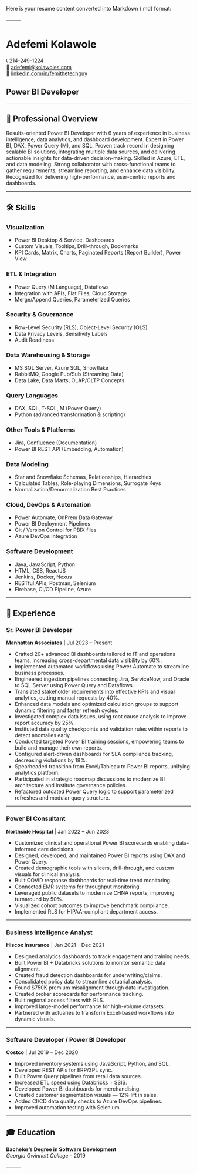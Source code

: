 Here is your resume content converted into Markdown (.md) format:

⸻


# Adefemi Kolawole

📞 214-249-1224  
📧 [adefemi@kolawoles.com](mailto:adefemi@kolawoles.com)  
🔗 [linkedin.com/in/femithetechguy](https://www.linkedin.com/in/femithetechguy)

## Power BI Developer

---

## 🧭 Professional Overview

Results-oriented Power BI Developer with 6 years of experience in business intelligence, data analytics, and dashboard development. Expert in Power BI, DAX, Power Query (M), and SQL. Proven track record in designing scalable BI solutions, integrating multiple data sources, and delivering actionable insights for data-driven decision-making. Skilled in Azure, ETL, and data modeling. Strong collaborator with cross-functional teams to gather requirements, streamline reporting, and enhance data visibility. Recognized for delivering high-performance, user-centric reports and dashboards.

---

## 🛠️ Skills

### Visualization
- Power BI Desktop & Service, Dashboards
- Custom Visuals, Tooltips, Drill-through, Bookmarks
- KPI Cards, Matrix, Charts, Paginated Reports (Report Builder), Power View

### ETL & Integration
- Power Query (M Language), Dataflows
- Integration with APIs, Flat Files, Cloud Storage
- Merge/Append Queries, Parameterized Queries

### Security & Governance
- Row-Level Security (RLS), Object-Level Security (OLS)
- Data Privacy Levels, Sensitivity Labels
- Audit Readiness

### Data Warehousing & Storage
- MS SQL Server, Azure SQL, Snowflake
- RabbitMQ, Google Pub/Sub (Streaming Data)
- Data Lake, Data Marts, OLAP/OLTP Concepts

### Query Languages
- DAX, SQL, T-SQL, M (Power Query)
- Python (advanced transformation & scripting)

### Other Tools & Platforms
- Jira, Confluence (Documentation)
- Power BI REST API (Embedding, Automation)

### Data Modeling
- Star and Snowflake Schemas, Relationships, Hierarchies
- Calculated Tables, Role-playing Dimensions, Surrogate Keys
- Normalization/Denormalization Best Practices

### Cloud, DevOps & Automation
- Power Automate, OnPrem Data Gateway
- Power BI Deployment Pipelines
- Git / Version Control for PBIX files
- Azure DevOps Integration

### Software Development
- Java, JavaScript, Python
- HTML, CSS, ReactJS
- Jenkins, Docker, Nexus
- RESTful APIs, Postman, Selenium
- Firebase, CI/CD Pipeline, Azure

---

## 💼 Experience

### Sr. Power BI Developer  
**Manhattan Associates** | Jul 2023 – Present  
- Crafted 20+ advanced BI dashboards tailored to IT and operations teams, increasing cross-departmental data visibility by 60%.  
- Implemented automated workflows using Power Automate to streamline business processes.  
- Engineered ingestion pipelines connecting Jira, ServiceNow, and Oracle to SQL Server using Power Query and Dataflows.  
- Translated stakeholder requirements into effective KPIs and visual analytics, cutting manual requests by 40%.  
- Enhanced data models and optimized calculation groups to support dynamic filtering and faster refresh cycles.  
- Investigated complex data issues, using root cause analysis to improve report accuracy by 25%.  
- Instituted data quality checkpoints and validation rules within reports to detect anomalies early.  
- Conducted targeted Power BI training sessions, empowering teams to build and manage their own reports.  
- Configured alert-driven dashboards for SLA compliance tracking, decreasing violations by 18%.  
- Spearheaded transition from Excel/Tableau to Power BI reports, unifying analytics platform.  
- Participated in strategic roadmap discussions to modernize BI architecture and institute governance policies.  
- Refactored outdated Power Query logic to support parameterized refreshes and modular query structure.

---

### Power BI Consultant  
**Northside Hospital** | Jan 2022 – Jun 2023  
- Customized clinical and operational Power BI scorecards enabling data-informed care decisions.  
- Designed, developed, and maintained Power BI reports using DAX and Power Query.  
- Created demographic tools with slicers, drill-through, and custom visuals for clinical analysis.  
- Built COVID response dashboards for real-time trend monitoring.  
- Connected EMR systems for throughput monitoring.  
- Leveraged public datasets to modernize CHNA reports, improving turnaround by 50%.  
- Visualized cohort outcomes to improve benchmark compliance.  
- Implemented RLS for HIPAA-compliant department access.

---

### Business Intelligence Analyst  
**Hiscox Insurance** | Jan 2021 – Dec 2021  
- Designed analytics dashboards to track engagement and training needs.  
- Built Power BI + Databricks solutions to monitor semantic data alignment.  
- Created fraud detection dashboards for underwriting/claims.  
- Consolidated policy data to streamline actuarial analysis.  
- Found $750K premium misalignment through data investigation.  
- Created broker scorecards for performance tracking.  
- Built regional access filters with RLS.  
- Improved large-model performance for high-volume datasets.  
- Partnered with actuaries to transform Excel-based workflows into dynamic visuals.

---

### Software Developer / Power BI Developer  
**Costco** | Jul 2019 – Dec 2020  
- Improved inventory systems using JavaScript, Python, and SQL.  
- Developed REST APIs for ERP/3PL sync.  
- Built Power Query pipelines from retail data sources.  
- Increased ETL speed using Databricks + SSIS.  
- Developed Power BI dashboards for merchandising.  
- Created customer segmentation visuals — 12% lift in sales.  
- Added CI/CD data quality checks to Azure DevOps pipelines.  
- Improved automation testing with Selenium.

---

## 🎓 Education

**Bachelor’s Degree in Software Development**  
*Georgia Gwinnett College* – 2019


⸻

